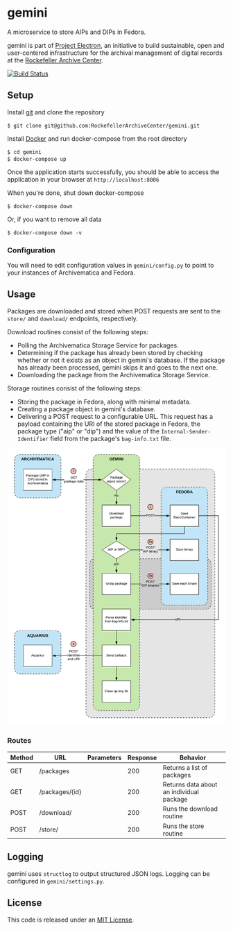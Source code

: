 # gemini
A microservice to store AIPs and DIPs in Fedora.

gemini is part of [Project Electron](https://github.com/RockefellerArchiveCenter/project_electron), an initiative to build sustainable, open and user-centered infrastructure for the archival management of digital records at the [Rockefeller Archive Center](http://rockarch.org/).

[![Build Status](https://travis-ci.org/RockefellerArchiveCenter/gemini.svg?branch=master)](https://travis-ci.org/RockefellerArchiveCenter/gemini)

## Setup

Install [git](https://git-scm.com/) and clone the repository

    $ git clone git@github.com:RockefellerArchiveCenter/gemini.git

Install [Docker](https://store.docker.com/search?type=edition&offering=community) and run docker-compose from the root directory

    $ cd gemini
    $ docker-compose up

Once the application starts successfully, you should be able to access the application in your browser at `http://localhost:8006`

When you're done, shut down docker-compose

    $ docker-compose down
    
Or, if you want to remove all data

    $ docker-compose down -v


### Configuration

You will need to edit configuration values in `gemini/config.py` to point to your instances of Archivematica and Fedora.


## Usage

Packages are downloaded and stored when POST requests are sent to the `store/` and `download/` endpoints, respectively.

Download routines consist of the following steps:
- Polling the Archivematica Storage Service for packages.
- Determining if the package has already been stored by checking whether or not it exists as an object in gemini's database. If the package has already been processed, gemini skips it and goes to the next one.
- Downloading the package from the Archivematica Storage Service.

Storage routines consist of the following steps:
- Storing the package in Fedora, along with minimal metadata.
- Creating a package object in gemini's database.
- Delivering a POST request to a configurable URL. This request has a payload containing the URI of the stored package in Fedora, the package type ("aip" or "dip") and the value of the `Internal-Sender-Identifier` field from the package's `bag-info.txt` file.

![File storage diagram](storer.png)


### Routes

| Method | URL | Parameters | Response  | Behavior  |
|--------|-----|---|---|---|
|GET|/packages| |200|Returns a list of packages|
|GET|/packages/{id}| |200|Returns data about an individual package|
|POST|/download/||200|Runs the download routine|
|POST|/store/||200|Runs the store routine|

## Logging

gemini uses `structlog` to output structured JSON logs. Logging can be configured in `gemini/settings.py`.

## License

This code is released under an [MIT License](LICENSE).
